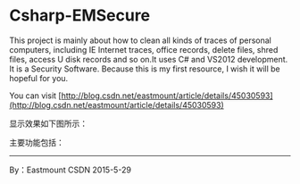 # Csharp-EMSecure
This project is mainly about how to clean all kinds of traces of personal computers, including IE Internet traces, office records, delete files, shred files, access U disk records and so on.It uses C# and VS2012 development. It is a Security Software. Because this is my first resource, I wish it will be hopeful for you.


You can visit [http://blog.csdn.net/eastmount/article/details/45030593](http://blog.csdn.net/eastmount/article/details/45030593)

显示效果如下图所示：


主要功能包括：



---


By：Eastmount CSDN 2015-5-29 
